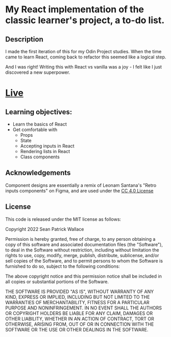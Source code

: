 # My React implementation of the classic learner's project, a to-do list.

## Description
I made the first iteration of this for my Odin Project studies. When the time came to learn React, coming back to refactor this seemed like a logical step.
    
And I was right! Writing this with React vs vanilla was a joy - I felt like I just discovered a new superpower.

# [Live](https://therealseanwallace.github.io/todo)
    
## Learning objectives:
    
  - Learn the basics of React
  - Get comfortable with 
    * Props
    * State
    * Accepting inputs in React
    * Rendering lists in React
    * Class components

## Acknowledgements

Component designs are essentially a remix of Leonam Santana's "Retro inputs components" on Figma, and are used under the [CC 4.0 License](https://creativecommons.org/licenses/by/4.0/)

## License

This code is released under the MIT license as follows:

Copyright 2022 Sean Patrick Wallace

Permission is hereby granted, free of charge, to any person obtaining a copy of this software and associated documentation files (the "Software"), to deal in the Software without restriction, including without limitation the rights to use, copy, modify, merge, publish, distribute, sublicense, and/or sell copies of the Software, and to permit persons to whom the Software is furnished to do so, subject to the following conditions:

The above copyright notice and this permission notice shall be included in all copies or substantial portions of the Software.

THE SOFTWARE IS PROVIDED "AS IS", WITHOUT WARRANTY OF ANY KIND, EXPRESS OR IMPLIED, INCLUDING BUT NOT LIMITED TO THE WARRANTIES OF MERCHANTABILITY, FITNESS FOR A PARTICULAR PURPOSE AND NONINFRINGEMENT. IN NO EVENT SHALL THE AUTHORS OR COPYRIGHT HOLDERS BE LIABLE FOR ANY CLAIM, DAMAGES OR OTHER LIABILITY, WHETHER IN AN ACTION OF CONTRACT, TORT OR OTHERWISE, ARISING FROM, OUT OF OR IN CONNECTION WITH THE SOFTWARE OR THE USE OR OTHER DEALINGS IN THE SOFTWARE.